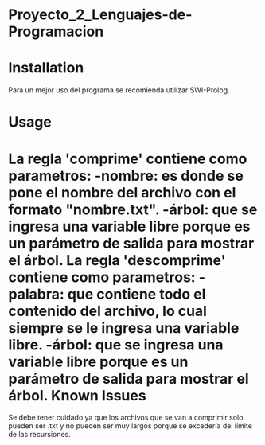 # Proyecto_2_Lenguajes-de-Programacion

Installation
===========
Para un mejor uso del programa se recomienda utilizar SWI-Prolog. 

Usage
===========
La regla 'comprime' contiene como parametros:
-nombre: es donde se pone el nombre del archivo con el formato "nombre.txt".
-árbol: que se ingresa una variable libre porque es un parámetro de salida para mostrar el árbol.
La regla 'descomprime' contiene como parametros:
-palabra: que contiene todo el contenido del archivo, lo cual siempre se le ingresa una variable libre. 
-árbol: que se ingresa una variable libre porque es un parámetro de salida para mostrar el árbol.
Known Issues
============
Se debe tener cuidado ya que los archivos que se van a comprimir solo pueden ser .txt y no pueden ser muy largos porque se excedería del límite de las recursiones.
